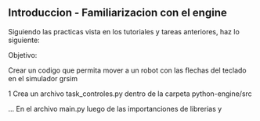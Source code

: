 ## Introduccion - Familiarizacion con el engine


Siguiendo las practicas vista en los tutoriales y tareas anteriores, haz lo siguiente:


Objetivo:

Crear un codigo que permita mover a un robot  con las flechas del teclado en el simulador grsim

1 Crea un archivo task_controles.py dentro de la carpeta python-engine/src




... En el archivo main.py luego de las importanciones de librerias y 